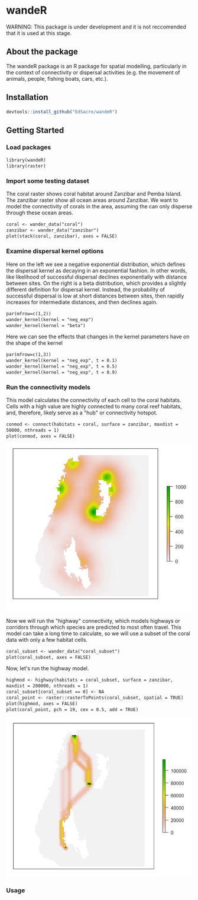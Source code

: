 # wandeR
WARNING: This package is under development and it is not reccomended that it is used at this stage.
## About the package
The wandeR package is an R package for spatial modelling, particularly in the context of connectivity or dispersal activities (e.g. the movement of animals, people, fishing boats, cars, etc.).

## Installation
``` r
devtools::install_github("EdSacre/wandeR")
```

## Getting Started
### Load packages
```{r}
library(wandeR)
library(raster)
```

### Import some testing dataset
The coral raster shows coral habitat around Zanzibar and Pemba Island.
The zanzibar raster show all ocean areas around Zanzibar.
We want to model the connectivity of corals in the area, assuming the can only
disperse through these ocean areas.
```{r, out.width="680px", out.height="300px", fig.width=10, fig.height=4, fig.align = 'center'}
coral <- wander_data("coral")
zanzibar <- wander_data("zanzibar")
plot(stack(coral, zanzibar), axes = FALSE)
```

### Examine dispersal kernel options
Here on the left we see a negative exponential distribution, which defines the dispersal kernel as decaying in
an exponential fashion. In other words, like likelihood of successful dispersal declines exponentially with distance between sites.
On the right is a beta distribution, which provides a slightly different definition for dispersal kernel.
Instead, the probability of successful dispersal is low at short distances between sites, then rapidly increases for intermediate
distances, and then declines again.
```{r, out.width="680px", out.height="300px", fig.width=10, fig.height=4}
par(mfrow=c(1,2))
wander_kernel(kernel = "neg_exp")
wander_kernel(kernel = "beta")
```

Here we can see the effects that changes in the kernel parameters have on the shape of the kernel
```{r, out.width="680px", out.height="300px", fig.width=10, fig.height=4}
par(mfrow=c(1,3))
wander_kernel(kernel = "neg_exp", t = 0.1)
wander_kernel(kernel = "neg_exp", t = 0.5)
wander_kernel(kernel = "neg_exp", t = 0.9)
```

### Run the connectivity models
This model calculates the connectivity of each cell to the coral habitats. 
Cells with a high value are highly connected to many coral reef habitats,
and, therefore, likely serve as a "hub" or connectivity hotspot.
```{r, out.width="400px", out.height="400px", fig.width=7, fig.height=7, fig.align = 'center'}
conmod <- connect(habitats = coral, surface = zanzibar, maxdist = 50000, nthreads = 1)
plot(conmod, axes = FALSE)
```
![Alt text](inst/images/connect.JPG)

Now we will run the "highway" connectivity, which models highways or corridors 
through which species are predicted to most often travel. This model can take a
long time to calculate, so we will use a subset of the coral data with only a few
habitat cells.
```{r, out.width="400px", out.height="400px", fig.width=7, fig.height=7, fig.align = 'center'}
coral_subset <- wander_data("coral_subset")
plot(coral_subset, axes = FALSE)
```

Now, let's run the highway model.
```{r, out.width="400px", out.height="400px", fig.width=7, fig.height=7, fig.align = 'center'}
highmod <- highway(habitats = coral_subset, surface = zanzibar, maxdist = 200000, nthreads = 1)
coral_subset[coral_subset == 0] <- NA 
coral_point <- raster::rasterToPoints(coral_subset, spatial = TRUE)
plot(highmod, axes = FALSE)
plot(coral_point, pch = 19, cex = 0.5, add = TRUE)
```
![Alt text](inst/images/highway.JPG)

### Usage

